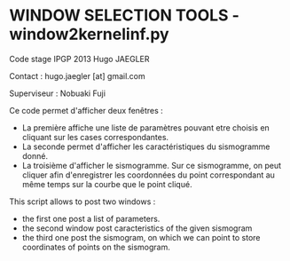 WINDOW SELECTION TOOLS -window2kernelinf.py
=====================================
Code stage IPGP 2013 Hugo JAEGLER 

Contact : hugo.jaegler [at] gmail.com

Superviseur : Nobuaki Fuji


Ce code permet d'afficher deux fenêtres :
  * La première affiche une liste de paramètres pouvant etre choisis en cliquant sur les cases correspondantes.
  * La seconde permet d'afficher les caractéristiques du sismogramme donné. 
  * La troisième d'afficher le sismogramme.
    Sur ce sismogramme, on peut cliquer afin d'enregistrer les coordonnées du point correspondant au même temps
    sur la courbe que le point cliqué. 

 
This script allows to post two windows : 
 * the first one post a list of parameters.
 * the second window post caracteristics of the given sismogram
 * the third one post the sismogram, on which we can point to store coordinates of points 
   on the sismogram.
